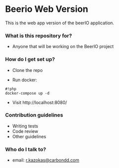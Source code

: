 # Beerio Web Version #

This is the web app version of the beerIO application.

### What is this repository for? ###

* Anyone that will be working on the BeerIO project

### How do I get set up? ###

- Clone the repo

- Run docker: 

```
#!php
docker-compose up -d
```
- Visit http://localhost:8080/

### Contribution guidelines ###

* Writing tests
* Code review
* Other guidelines

### Who do I talk to? ###

* email: r.kazokas@carbondd.com